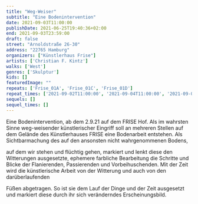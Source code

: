 ```yaml
---
title: "Weg-Weiser"
subtitle: "Eine Bodenintervention"
date: 2021-09-03T11:00:00
publishDate: 2021-06-25T19:40:36+02:00
end: 2021-09-03T23:59:00
draft: false
street: "Arnoldstraße 26-30"
address: "22765 Hamburg"
organizers: ["Künstlerhaus Frise"]
artists: ['Christian F. Kintz']
walks: ['West']
genres: ['Skulptur']
kids: []
featuredImage: ""
repeats: ['Frise_01A', 'Frise_01C', 'Frise_01D']
repeat_times: ['2021-09-02T11:00:00', '2021-09-04T11:00:00', '2021-09-05T11:00:00']
sequels: []
sequel_times: []
---
```


Eine Bodenintervention, ab dem 2.9.21 auf dem FRISE Hof. Als im wahrsten Sinne weg-weisender künstlerischer Eingriff soll an mehreren Stellen auf dem Gelände des Künstlerhauses FRISE eine Bodenarbeit entstehen. Als Sichtbarmachung des auf den ansonsten nicht wahrgenommenen Bodens, 

auf dem wir stehen und flüchtig gehen, markiert und lenkt diese den Witterungen ausgesetzte, ephemere farbliche Bearbeitung die Schritte und Blicke der Flanierenden, Passierenden und Vorbeihuschenden. Mit der Zeit wird die künstlerische Arbeit von der Witterung und auch von den darüberlaufenden 

Füßen abgetragen. So ist sie dem Lauf der Dinge und der Zeit ausgesetzt und markiert diese durch ihr sich veränderndes Erscheinungsbild.